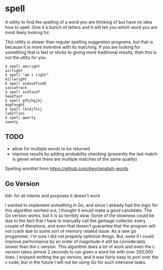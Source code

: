# spell

A utility to find the spelling of a word you are thinking of but have no idea how to spell. Give it a bunch of letters and it will tell you which word you are most likely looking for.

This utility is slower than regular spelling suggestion programs, but that is because it is more inventive with its matching. If you are looking for something that is fast or sticks to giving more traditional results, then this is not the utlity for you.

```
$ spell amiright
airtight
$ spell "am i right"
millwright
$ spell asdasdfsadk
sassafrack
$ spell asdfasdf
headfast
$ spell gfkjhgjkj
dogfought
$ spell lksdjfoij
ladyflies
$ spell qwerty
sweety
```

## TODO

- allow for multiple words to be returned
- improve results by adding probability checking (presently the last match is geven when there are multiple matches of the same quality)

Spelling wordlist from https://github.com/dwyl/english-words

## Go Version

tldr: for all intents and purposes it doesn't work

I wanted to implement something in Go, and since I already had the logic for this algorithm worked out, I thought it would make a good candidate. The Go version works, but it is so terribly slow. Some of the slowness could be due to the fact that I have to manually call the garbage collector every couple of itterations, and even that doesn't guarantee that the program will not crash due to some sort of memory related issue. As a new go progammer, I'm sure I did not properly optimize things. But, even if I could improve performance by an order of magnitude it still be considerably slower than the c version. This algorithm does a lot of work and even the c version takes almost 2 seconds to run given a word list with over 350,000 lines. I enjoyed writting the go version, and it was fairly easy to port over the c code, but in the future I will not be using Go for such intensive tasks.
